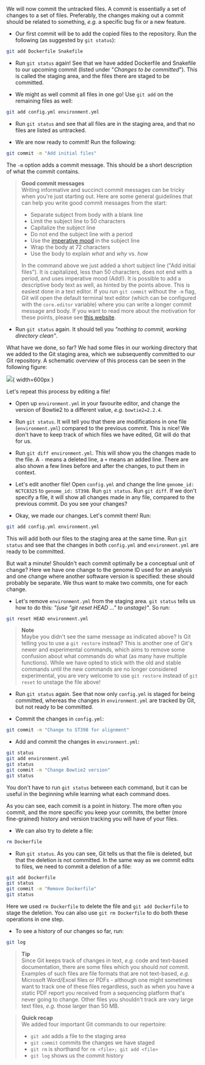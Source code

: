 We will now commit the untracked files. A commit is essentially a set of
changes to a set of files. Preferably, the changes making out a commit should
be related to something, *e.g.* a specific bug fix or a new feature.

* Our first commit will be to add the copied files to the repository. Run the
  following (as suggested by `git status`):

```bash
git add Dockerfile Snakefile
```

* Run `git status` again! See that we have added Dockerfile and Snakefile to
  our upcoming commit (listed under "*Changes to be committed*"). This is
  called the staging area, and the files there are staged to be committed.

* We might as well commit all files in one go! Use `git add` on the remaining
  files as well:

```bash
git add config.yml environment.yml
```

* Run `git status` and see that all files are in the staging area, and that no
  files are listed as untracked.

* We are now ready to commit! Run the following:

```bash
git commit -m "Add initial files"
```

The `-m` option adds a commit message. This should be a short description of
what the commit contains.

> **Good commit messages** <br>
> Writing informative and succinct commit messages can be tricky when you're
> just starting out. Here are some general guidelines that can help you write
> good commit messages from the start:
>
> * Separate subject from body with a blank line
> * Limit the subject line to 50 characters
> * Capitalize the subject line
> * Do not end the subject line with a period
> * Use the [imperative mood](https://en.wikipedia.org/wiki/Imperative_mood)
>   in the subject line
> * Wrap the body at 72 characters
> * Use the body to explain *what* and *why* vs. *how*
>
> In the command above we just added a short subject line ("Add initial
> files"). It is capitalized, less than 50 characters, does not end with
> a period, and uses imperative mood (Add!). It is possible to add
> a descriptive body text as well, as hinted by the points above. This is
> easiest done in a text editor. If you run `git commit` without the `-m`
> flag, Git will open the default terminal text editor (which can be
> configured with the `core.editor` variable) where you can write a longer
> commit message and body. If you want to read more about the motivation for
> these points, please see [this website](https://chris.beams.io/posts/git-commit/).

* Run `git status` again. It should tell you *"nothing to commit, working
  directory clean"*.

What have we done, so far? We had some files in our working directory that we
added to the Git staging area, which we subsequently committed to our Git
repository. A schematic overview of this process can be seen in the following
figure:

![](images/git_overview_local.png){ width=600px }

Let's repeat this process by editing a file!

* Open up `environment.yml` in your favourite editor, and change the version of
  Bowtie2 to a different value, *e.g.* `bowtie2=2.2.4`.

* Run `git status`. It will tell you that there are modifications in one file
  (`environment.yml`) compared to the previous commit. This is nice! We don't
  have to keep track of which files we have edited, Git will do that for us.

* Run `git diff environment.yml`. This will show you the changes made to the
  file. A `-` means a deleted line, a `+` means an added line. There are also
  shown a few lines before and after the changes, to put them in context.

* Let's edit another file! Open `config.yml` and change the line `genome_id:
  NCTC8325` to `genome_id: ST398`. Run `git status`. Run `git diff`. If we
  don't specify a file, it will show all changes made in any file, compared to
  the previous commit. Do you see your changes?

* Okay, we made our changes. Let's commit them! Run:

```bash
git add config.yml environment.yml
```

This will add both our files to the staging area at the same time. Run `git
status` and see that the changes in both `config.yml` and `environment.yml` are
ready to be committed.

But wait a minute! Shouldn't each commit optimally be a conceptual unit of
change? Here we have one change to the genome ID used for an analysis and one
change where another software version is specified: these should probably be
separate. We thus want to make two commits, one for each change.

* Let's remove `environment.yml` from the staging area. `git status` tells us
  how to do this: *"(use "git reset HEAD <file>..." to unstage)"*. So run:

```bash
git reset HEAD environment.yml
```

> **Note** <br>
> Maybe you didn't see the same message as indicated above? Is Git telling you
> to use a `git restore` instead? This is another one of Git's newer and
experimental commands, which aims to remove some confusion about what
commands do what (as many have multiple functions). While we have opted to
stick with the old and stable commands until the new commands are no longer
considered experimental, you are very welcome to use `git restore` instead
of `git reset` to unstage the file above!

* Run `git status` again. See that now only `config.yml` is staged for being
  committed, whereas the changes in `environment.yml` are tracked by Git, but
  not ready to be committed.

* Commit the changes in `config.yml`:

```bash
git commit -m "Change to ST398 for alignment"
```

* Add and commit the changes in `environment.yml`:

```bash
git status
git add environment.yml
git status
git commit -m "Change Bowtie2 version"
git status
```

You don't have to run `git status` between each command, but it can be useful
in the beginning while learning what each command does.

As you can see, each commit is a point in history. The more often you commit,
and the more specific you keep your commits, the better (more fine-grained)
history and version tracking you will have of your files.

* We can also try to delete a file:

```bash
rm Dockerfile
```

* Run `git status`. As you can see, Git tells us that the file is deleted, but
  that the deletion is not committed. In the same way as we commit edits to
  files, we need to commit a deletion of a file:

```bash
git add Dockerfile
git status
git commit -m "Remove Dockerfile"
git status
```

Here we used `rm Dockerfile` to delete the file and `git add Dockerfile` to
stage the deletion. You can also use `git rm Dockerfile` to do both these
operations in one step.

* To see a history of our changes so far, run:

```bash
git log
```

> **Tip** <br>
> Since Git keeps track of changes in text, *e.g.* code and text-based
> documentation, there are some files which you should *not* commit. Examples
> of such files are file formats that are not text-based, *e.g.* Microsoft
> Word/Excel files or PDFs - although one might sometimes want to track one of
> these files regardless, such as when you have a static PDF report you
> received from a sequencing platform that's never going to change. Other
> files you shouldn't track are vary large text files, *e.g.* those larger
> than 50 MB.

> **Quick recap** <br>
> We added four important Git commands to our repertoire:
>
> * `git add` adds a file to the staging area
> * `git commit` commits the changes we have staged
> * `git rm` is shorthand for `rm <file>; git add <file>`
> * `git log` shows us the commit history
